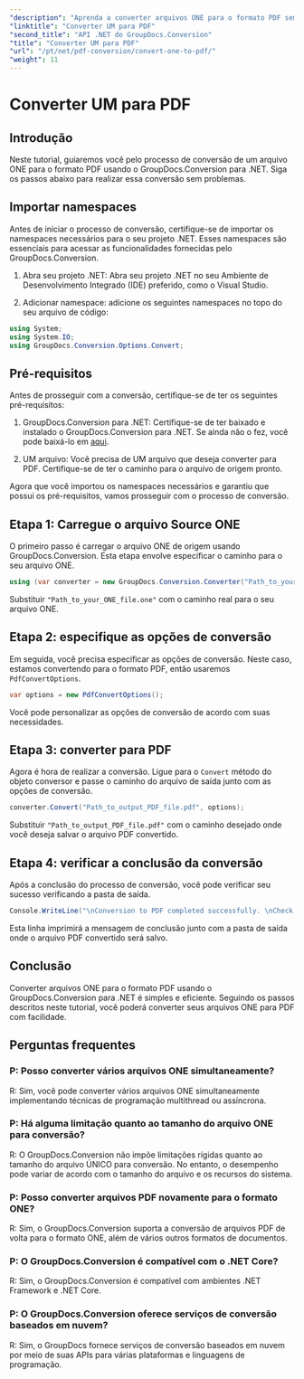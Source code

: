 ```yaml
---
"description": "Aprenda a converter arquivos ONE para o formato PDF sem esforço usando o GroupDocs.Conversion para .NET. Siga nosso guia passo a passo."
"linktitle": "Converter UM para PDF"
"second_title": "API .NET do GroupDocs.Conversion"
"title": "Converter UM para PDF"
"url": "/pt/net/pdf-conversion/convert-one-to-pdf/"
"weight": 11
---
```


# Converter UM para PDF

## Introdução

Neste tutorial, guiaremos você pelo processo de conversão de um arquivo ONE para o formato PDF usando o GroupDocs.Conversion para .NET. Siga os passos abaixo para realizar essa conversão sem problemas.

## Importar namespaces

Antes de iniciar o processo de conversão, certifique-se de importar os namespaces necessários para o seu projeto .NET. Esses namespaces são essenciais para acessar as funcionalidades fornecidas pelo GroupDocs.Conversion.

1. Abra seu projeto .NET: Abra seu projeto .NET no seu Ambiente de Desenvolvimento Integrado (IDE) preferido, como o Visual Studio.

2. Adicionar namespace: adicione os seguintes namespaces no topo do seu arquivo de código:

```csharp
using System;
using System.IO;
using GroupDocs.Conversion.Options.Convert;
```

## Pré-requisitos

Antes de prosseguir com a conversão, certifique-se de ter os seguintes pré-requisitos:

1. GroupDocs.Conversion para .NET: Certifique-se de ter baixado e instalado o GroupDocs.Conversion para .NET. Se ainda não o fez, você pode baixá-lo em [aqui](https://releases.groupdocs.com/conversion/net/).

2. UM arquivo: Você precisa de UM arquivo que deseja converter para PDF. Certifique-se de ter o caminho para o arquivo de origem pronto.

Agora que você importou os namespaces necessários e garantiu que possui os pré-requisitos, vamos prosseguir com o processo de conversão.

## Etapa 1: Carregue o arquivo Source ONE

O primeiro passo é carregar o arquivo ONE de origem usando GroupDocs.Conversion. Esta etapa envolve especificar o caminho para o seu arquivo ONE.

```csharp
using (var converter = new GroupDocs.Conversion.Converter("Path_to_your_ONE_file.one"))
```

Substituir `"Path_to_your_ONE_file.one"` com o caminho real para o seu arquivo ONE.

## Etapa 2: especifique as opções de conversão

Em seguida, você precisa especificar as opções de conversão. Neste caso, estamos convertendo para o formato PDF, então usaremos `PdfConvertOptions`.

```csharp
var options = new PdfConvertOptions();
```

Você pode personalizar as opções de conversão de acordo com suas necessidades.

## Etapa 3: converter para PDF

Agora é hora de realizar a conversão. Ligue para o `Convert` método do objeto conversor e passe o caminho do arquivo de saída junto com as opções de conversão.

```csharp
converter.Convert("Path_to_output_PDF_file.pdf", options);
```

Substituir `"Path_to_output_PDF_file.pdf"` com o caminho desejado onde você deseja salvar o arquivo PDF convertido.

## Etapa 4: verificar a conclusão da conversão

Após a conclusão do processo de conversão, você pode verificar seu sucesso verificando a pasta de saída.

```csharp
Console.WriteLine("\nConversion to PDF completed successfully. \nCheck output in {0}", outputFolder);
```

Esta linha imprimirá a mensagem de conclusão junto com a pasta de saída onde o arquivo PDF convertido será salvo.

## Conclusão

Converter arquivos ONE para o formato PDF usando o GroupDocs.Conversion para .NET é simples e eficiente. Seguindo os passos descritos neste tutorial, você poderá converter seus arquivos ONE para PDF com facilidade.

## Perguntas frequentes

### P: Posso converter vários arquivos ONE simultaneamente?

R: Sim, você pode converter vários arquivos ONE simultaneamente implementando técnicas de programação multithread ou assíncrona.

### P: Há alguma limitação quanto ao tamanho do arquivo ONE para conversão?

R: O GroupDocs.Conversion não impõe limitações rígidas quanto ao tamanho do arquivo ÚNICO para conversão. No entanto, o desempenho pode variar de acordo com o tamanho do arquivo e os recursos do sistema.

### P: Posso converter arquivos PDF novamente para o formato ONE?

R: Sim, o GroupDocs.Conversion suporta a conversão de arquivos PDF de volta para o formato ONE, além de vários outros formatos de documentos.

### P: O GroupDocs.Conversion é compatível com o .NET Core?

R: Sim, o GroupDocs.Conversion é compatível com ambientes .NET Framework e .NET Core.

### P: O GroupDocs.Conversion oferece serviços de conversão baseados em nuvem?

R: Sim, o GroupDocs fornece serviços de conversão baseados em nuvem por meio de suas APIs para várias plataformas e linguagens de programação.